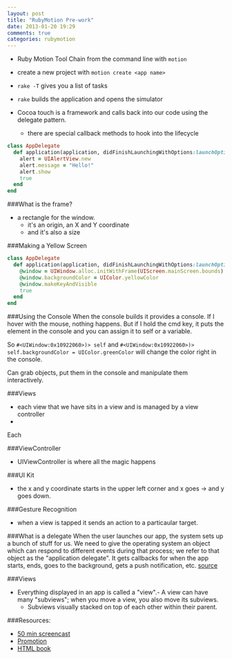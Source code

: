 ```yaml
---
layout: post
title: "RubyMotion Pre-work"
date: 2013-01-20 19:29
comments: true
categories: rubymotion
---
```


  - Ruby Motion Tool Chain from the command line with `motion`
  - create a new project with `motion create <app name>`

  - `rake -T` gives you a list of tasks
  - `rake` builds the application and opens the simulator

  - Cocoa touch is a framework and calls back into our code using the delegate pattern.
    - there are special callback methods to hook into the lifecycle

```ruby Creating an alert
class AppDelegate
  def application(application, didFinishLaunchingWithOptions:launchOptions)
    alert = UIAlertView.new
    alert.message = "Hello!"
    alert.show
    true
  end
end
```

###What is the frame?
  - a rectangle for the window.
    - it's an origin, an X and Y coordinate
    - and it's also a size

###Making a Yellow Screen
```ruby A Yellow Flashlight!
class AppDelegate
  def application(application, didFinishLaunchingWithOptions:launchOptions)
    @window = UIWindow.alloc.initWithFrame(UIScreen.mainScreen.bounds)
    @window.backgroundColor = UIColor.yellowColor
    @window.makeKeyAndVisible
    true
  end
end
```

###Using the Console
When the console builds it provides a console. If I hover with the mouse, nothing happens. But if I hold the cmd key, it puts the element in the console and you can assign it to self or a variable.

So `#<UIWindow:0x10922060>)> self`
and `#<UIWindow:0x10922060>)> self.backgroundColor = UIColor.greenColor` will change the color right in the console.

Can grab objects, put them in the console and manipulate them interactively.

###Views
  - each view that we have sits in a view and is managed by a view controller
  - 
Each 

###ViewController
  - UIViewController is where all the magic happens


###UI Kit
  - the x and y coordinate starts in the upper left corner and x goes -> and y goes down.


###Gesture Recognition
  - when a view is tapped it sends an action to a particaular target.

###What is a delegate
When the user launches our app, the system sets up a bunch of stuff for us. We need to give the operating system an object which can respond to different events during that process; we refer to that object as the "application delegate". It gets callbacks for when the app starts, ends, goes to the background, gets a push notification, etc. [source](http://rubymotion-tutorial.com/1-hello-motion/)

###Views
  - Everything displayed in an app is called a "view".- A view can have many "subviews"; when you move a view, you also move its subviews. 
    - Subviews visually stacked on top of each other within their parent.

###Resources:
  - [50 min screencast](http://pragmaticstudio.com/screencasts/rubymotion)
  - [Promotion](http://www.clearsightstudio.com/insights/ruby-motion-promotion-tutorial)
  - [HTML book](http://rubymotion-tutorial.com/)